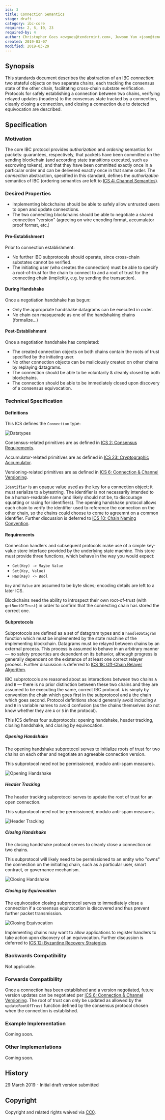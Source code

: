 ```yaml
---
ics: 3
title: Connection Semantics
stage: draft
category: ibc-core
requires: 2, 6, 10, 23
required-by: 4
author: Christopher Goes <cwgoes@tendermint.com>, Juwoon Yun <joon@tendermint.com>
created: 2019-03-07
modified: 2019-03-29
---
```


## Synopsis

This standards document describes the abstraction of an IBC *connection*: two stateful objects on two separate chains, each tracking the consensus state of the other chain, facilitating cross-chain substate verification. Protocols for safely establishing a connection between two chains, verifying relayed updates (headers) to the consensus state tracked by a connection, cleanly closing a connection, and closing a connection due to detected equivocation are described.

## Specification

### Motivation

The core IBC protocol provides *authorization* and *ordering* semantics for packets: guarantees, respectively, that packets have been committed on the sending blockchain (and according state transitions executed, such as escrowing tokens), and that they have been committed exactly once in a particular order and can be delivered exactly once in that same order. The *connection* abstraction, specified in this standard, defines the *authorization* semantics of IBC (ordering semantics are left to [ICS 4: Channel Semantics](../spec/ics-4-channel-sematics)).

### Desired Properties

- Implementing blockchains should be able to safely allow untrusted users to open and update connections.
- The two connecting blockchains should be able to negotiate a shared connection "version" (agreeing on wire encoding format, accumulator proof format, etc.)

#### Pre-Establishment

Prior to connection establishment:

- No further IBC subprotocols should operate, since cross-chain substates cannot be verified.
- The initiating user (who creates the connection) must be able to specify a root-of-trust for the chain to connect to and a root of trust for the connecting chain (implicitly, e.g. by sending the transaction).

#### During Handshake

Once a negotiation handshake has begun:

- Only the appropriate handshake datagrams can be executed in order.
- No chain can masquerade as one of the handshaking chains (formalize...)

#### Post-Establishment

Once a negotiation handshake has completed:

- The created connection objects on both chains contain the roots of trust specified by the initiating user.
- No other connection objects can be maliciously created on other chains by replaying datagrams.
- The connection should be able to be voluntarily & cleanly closed by both blockchains.
- The connection should be able to be immediately closed upon discovery of a consensus equivocation.

### Technical Specification

#### Definitions

This ICS defines the `Connection` type:

![Datatypes](datatypes.png)

Consensus-related primitives are as defined in [ICS 2: Consensus Requirements](../spec/ics-2-consensus-requirements).

Accumulator-related primitives are as defined in [ICS 23: Cryptographic Accumulator](../spec/ics-23-cryptographic-accumulator).

Versioning-related primitives are as defined in [ICS 6: Connection & Channel Versioning](../spec/ics-6-connection-channel-versioning).

`Identifier` is an opaque value used as the key for a connection object; it must serialize to a bytestring. The identifier is not necessarily intended to be a human-readable name (and likely should not be, to discourage squatting or racing for identifiers). The opening handshake protocol allows each chain to verify the identifier used to reference the connection on the other chain, so the chains could choose to come to agreemnt on a common identifier. Further discussion is deferred to [ICS 10: Chain Naming Convention](../spec/ics-10-chain-naming-convention).

#### Requirements

Connection handlers and subsequent protocols make use of a simple key-value store interface provided by the underlying state machine. This store must provide three functions, which behave in the way you would expect:
- `Get(Key) -> Maybe Value`
- `Set(Key, Value)`
- `Has(Key) -> Bool`

`Key` and `Value` are assumed to be byte slices; encoding details are left to a later ICS.

Blockchains need the ability to introspect their own root-of-trust (with `getRootOfTrust`) in order to confirm that the connecting chain has stored the correct one.

#### Subprotocols

Subprotocols are defined as a set of datagram types and a `handleDatagram` function which must be implemented by the state machine of the implementing blockchain. Datagrams must be relayed between chains by an external process. This process is assumed to behave in an arbitrary manner — no safety properties are dependent on its behavior, although progress is generally dependent on the existence of at least one correct relayer process. Further discussion is deferred to [ICS 18: Off-Chain Relayer Algorithm](../spec/ics-18-offchain-relayer-algorithm).

IBC subprotocols are reasoned about as interactions between two chains `A` and `B` — there is no prior distinction between these two chains and they are assumed to be executing the same, correct IBC protocol. `A` is simply by convention the chain which goes first in the subprotocol and `B` the chain which goes second. Protocol definitions should generally avoid including `A` and `B` in variable names to avoid confusion (as the chains themselves do not know whether they are `A` or `B` in the protocol).

This ICS defines four subprotocols: opening handshake, header tracking, closing handshake, and closing by equivocation.

##### Opening Handshake

The opening handshake subprotocol serves to initialize roots of trust for two chains on each other and negotiate an agreeable connection version.

This subprotocol need not be permissioned, modulo anti-spam measures.

![Opening Handshake](opening_handshake.png)

##### Header Tracking

The header tracking subprotocol serves to update the root of trust for an open connection.

This subprotocol need not be permissioned, modulo anti-spam measures.

![Header Tracking](header_tracking.png)

##### Closing Handshake

The closing handshake protocol serves to cleanly close a connection on two chains.

This subprotocol will likely need to be permissioned to an entity who "owns" the connection on the initiating chain, such as a particular user, smart contract, or governance mechanism.

![Closing Handshake](closing_handshake.png)

##### Closing by Equivocation

The equivocation closing subprotocol serves to immediately close a connection if a consensus equivocation is discovered and thus prevent further packet transmission.

![Closing Equivocation](closing_equivocation.png)

Implementing chains may want to allow applications to register handlers to take action upon discovery of an equivocation. Further discussion is deferred to [ICS 12: Byzantine Recovery Strategies](../ics-12-byzantine-recovery-strategies).

### Backwards Compatibility

Not applicable.

### Forwards Compatibility

Once a connection has been established and a version negotiated, future version updates can be negotiated per [ICS 6: Connection & Channel Versioning](../spec/ics-6-connection-channel-versioning). The root of trust can only be updated as allowed by the `updateRootOfTrust` function defined by the consensus protocol chosen when the connection is established.

### Example Implementation

Coming soon.

### Other Implementations

Coming soon.

## History

29 March 2019 - Initial draft version submitted

## Copyright

Copyright and related rights waived via [CC0](https://creativecommons.org/publicdomain/zero/1.0/).
